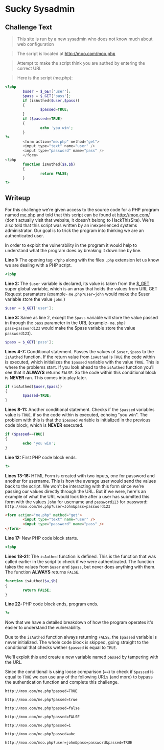 # Sucky Sysadmin

## Challenge Text

> This site is run by a new sysadmin who does not know much about web configuration

> The script is located at http://moo.com/moo.php

> Attempt to make the script think you are authed by entering the correct URI.

> Here is the script (me.php):

```php
<?php
        $user = $_GET['user'];
        $pass = $_GET['pass'];
        if (isAuthed($user,$pass))
        {
                $passed=TRUE;
        }
        if ($passed==TRUE)
        {
                echo 'you win';
        }
?>
        <form action="me.php" method="get">
        <input type="text" name="user" />
        <input type="password" name="pass" />
        </form>
<?php
        function isAuthed($a,$b)
        {
                return FALSE;
        }
?>
```

## Writeup

For this challenge we're given access to the source code for a PHP program named [me.php](./me.php "Sucky Sysadmin PHP Program") and told that this script can be found at http://moo.com/ (don't actually visit that website, it doesn't belong to HackThisSite). We're also told that this script was written by an inexperienced systems administrator. Our goal is to trick the program into thinking we are an authenticated user.

In order to exploit the vulnerability in the program it would help to understand what the program does by breaking it down line by line.

**Line 1:** The opening tag ```<?php``` along with the files ```.php``` extension let us know we are dealing with a PHP script. 

```php
<?php
```

**Line 2:** The ```$user``` variable is declared, its value is taken from the [$_GET](https://www.w3schools.com/PHP/php_superglobals_get.asp "W3 Schools Article On GET Super Global") super global variable, which is an array that holds the values from URL GET Request paramaters (example- ```me.php?user=john``` would make the $user variable store the value ```john```.)

```php
$user = $_GET['user']; 
```

**Line 3:** Same as line 2, except the ```$pass``` variable will store the value passed in through the ```pass``` parameter in the URL (example- ```me.php?pass=password123``` would make the $pass variable store the value ```password123```).

```php
$pass = $_GET['pass'];
```

**Lines 4-7:** Conditional statement. Passes the values of ```$user```, ```$pass``` to the ```isAuthed``` function. If the return value from ```isAuthed``` is ```TRUE``` the code within is executed, which initializes the ```$passed``` variable with the value ```TRUE```. This is where the problems start. If you look ahead to the ```isAuthed``` function you'll see that it **ALWAYS** returns ```FALSE```. So the code within this conditional block is **NEVER** ran. This comes into play later.

```php
if (isAuthed($user,$pass))
{
        $passed=TRUE;
}
```

**Lines 8-11:** Another conditional statement. Checks if the ```$passed``` variables value is ```TRUE```, if so the code within is executed, echoing "you win". The problem with this is that the ```$passed``` variable is initialized in the previous code block, which is **NEVER** executed.

```php
if ($passed==TRUE) 
{
        echo 'you win';
}
```

**Line 12:** First PHP code block ends.

```php
?>
```

**Lines 13-16:** HTML Form is created with two inputs, one for password and another for username. This is how the average user would send the values back to the script. We won't be interacting with this form since we're passing our values directly through the URL. But if we were, here's an example of what the URL would look like after a user has submitted this form with the values ```John``` for username and ```password123``` for password: ```http://moo.com/me.php?user=John&pass=password123```

```html
<form action="me.php" method="get">
        <input type="text" name="user" />
        <input type="password" name="pass" />
</form>
```

**Line 17:** New PHP code block starts.

```php
<?php
```

**Lines 18-21:** The ```isAuthed``` function is defined. This is the function that was called earlier in the script to check if we were authenticated. The function takes the values from ```$user``` and ```$pass```, but never does anything with them. The function **ALWAYS** returns ```FALSE```.

```php
function isAuthed($a,$b)
{
        return FALSE;
}
```

**Line 22:** PHP code block ends, program ends.

```php
?>
```

Now that we have a detailed breakdown of how the program operates it's easier to understand the vulnerability.

Due to the ```isAuthed``` function always returning ```FALSE```, the ```$passed``` variable is never initialized. The whole code block is skipped, going straight to the conditional that checks wether ```$passed``` is equal to ```TRUE```.

We'll exploit this and create a new variable named ```passed``` by tampering with the URL.

Since the conditional is using loose comparison (```==```) to check if ```$passed``` is equal to ```TRUE``` we can use any of the following URLs (and more) to bypass the authentication function and complete this challenge.

```http://moo.com/me.php?passed=TRUE```

```http://moo.com/me.php?passed=true```

```http://moo.com/me.php?passed=false```

```http://moo.com/me.php?passed=FALSE```

```http://moo.com/me.php?passed=1```

```http://moo.com/me.php?passed=abc```

```http://moo.com/moo.php?user=john&pass=password&passed=TRUE```
